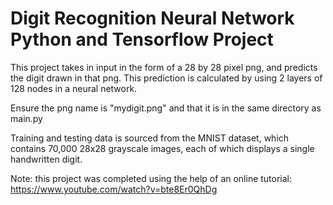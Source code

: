 # Digit Recognition Neural Network Python and Tensorflow Project

This project takes in input in the form of a 28 by 28 pixel png, and predicts the digit drawn in that png.
This prediction is calculated by using 2 layers of 128 nodes in a neural network.

Ensure the png name is "mydigit.png" and that it is in the same directory as main.py

Training and testing data is sourced from the MNIST dataset, which contains 70,000 28x28 grayscale images, each of which displays a single handwritten digit.

Note: this project was completed using the help of an online tutorial: https://www.youtube.com/watch?v=bte8Er0QhDg
